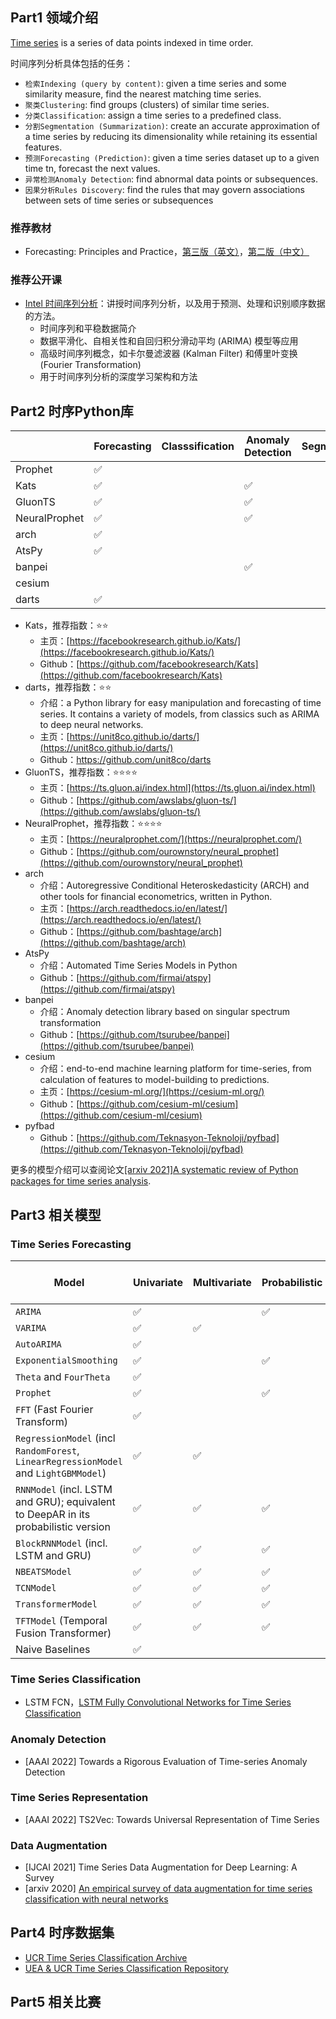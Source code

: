 <!-- 时间序列 -->
<!-- 本文整理了时间序列的知识点 -->
<!-- 2022-01-08 -->
<!-- <a target="_blank" href="https://www.zhihu.com/people/ashui233/">阿水</a>, <a target="_blank" href="https://www.zhihu.com/people/wang-he-13-93">鱼遇雨欲语与余</a>-->
<!--  -->


## Part1 领域介绍

[Time series](https://en.wikipedia.org/wiki/Time_series) is a series of data points indexed in time order. 

时间序列分析具体包括的任务：
- `检索Indexing (query by content)`: given a time series and some similarity measure, find the nearest matching time series. 
- `聚类Clustering`: find groups (clusters) of similar time series. 
- `分类Classification`: assign a time series to a predefined class. 
- `分割Segmentation (Summarization)`: create an accurate approximation of a time series by reducing its dimensionality while retaining its essential features.
- `预测Forecasting (Prediction)`: given a time series dataset up to a given time tn, forecast the next values. 
- `异常检测Anomaly Detection`: find abnormal data points or subsequences. 
- `因果分析Rules Discovery`: find the rules that may govern associations between sets of time series or subsequences

### 推荐教材

- Forecasting: Principles and Practice，[第三版（英文）](https://otexts.com/fpp3/)，[第二版（中文）](https://otexts.com/fppcn/)

### 推荐公开课

- [Intel 时间序列分析](https://www.intel.cn/content/www/cn/zh/developer/learn/course-time-series-analysis.html)：讲授时间序列分析，以及用于预测、处理和识别顺序数据的方法。
    - 时间序列和平稳数据简介
    - 数据平滑化、自相关性和自回归积分滑动平均 (ARIMA) 模型等应用
    - 高级时间序列概念，如卡尔曼滤波器 (Kalman Filter) 和傅里叶变换 (Fourier Transformation)
    - 用于时间序列分析的深度学习架构和方法


## Part2 时序Python库

|               | Forecasting | Classsification | Anomaly Detection | Segmentation | TSFeature |
| ------------- | ----------- | --------------- | ----------------- | ------------ | --------- |
| Prophet       | ✅           |                 |                   |              |           |
| Kats          | ✅           |                 | ✅                 |              | ✅         |
| GluonTS       | ✅           |                 | ✅                 |              | ✅         |
| NeuralProphet | ✅           |                 | ✅                 |              | ✅         |
| arch          | ✅           |                 |                   |              |           |
| AtsPy         | ✅           |                 |                   |              |           |
| banpei        |             |                 | ✅                 |              |           |
| cesium        |             |                 |                   |              | ✅         |
| darts         | ✅           |                 |                   |              |           |

- Kats，推荐指数：⭐⭐
    - 主页：[https://facebookresearch.github.io/Kats/](https://facebookresearch.github.io/Kats/)
    - Github：[https://github.com/facebookresearch/Kats](https://github.com/facebookresearch/Kats)
- darts，推荐指数：⭐⭐
    - 介绍：a Python library for easy manipulation and forecasting of time series. It contains a variety of models, from classics such as ARIMA to deep neural networks.
    - 主页：[https://unit8co.github.io/darts/](https://unit8co.github.io/darts/)
    - Github：https://github.com/unit8co/darts
- GluonTS，推荐指数：⭐⭐⭐⭐
    - 主页：[https://ts.gluon.ai/index.html](https://ts.gluon.ai/index.html)
    - Github：[https://github.com/awslabs/gluon-ts/](https://github.com/awslabs/gluon-ts/)
- NeuralProphet，推荐指数：⭐⭐⭐⭐
    - 主页：[https://neuralprophet.com/](https://neuralprophet.com/)
    - Github：[https://github.com/ourownstory/neural_prophet](https://github.com/ourownstory/neural_prophet)
- arch
    - 介绍：Autoregressive Conditional Heteroskedasticity (ARCH) and other tools for financial econometrics, written in Python.
    - 主页：[https://arch.readthedocs.io/en/latest/](https://arch.readthedocs.io/en/latest/)
    - Github：[https://github.com/bashtage/arch](https://github.com/bashtage/arch)
- AtsPy
    - 介绍：Automated Time Series Models in Python
    - Github：[https://github.com/firmai/atspy](https://github.com/firmai/atspy)
- banpei
    - 介绍：Anomaly detection library based on singular spectrum transformation
    - Github：[https://github.com/tsurubee/banpei](https://github.com/tsurubee/banpei)
- cesium
    - 介绍：end-to-end machine learning platform for time-series, from calculation of features to model-building to predictions.
    - 主页：[https://cesium-ml.org/](https://cesium-ml.org/)
    - Github：[https://github.com/cesium-ml/cesium](https://github.com/cesium-ml/cesium)
- pyfbad
    - Github：[https://github.com/Teknasyon-Teknoloji/pyfbad](https://github.com/Teknasyon-Teknoloji/pyfbad)

更多的模型介绍可以查阅论文[[arxiv 2021]A systematic review of Python packages for time series analysis](https://arxiv.org/abs/2104.07406).


## Part3 相关模型

### Time Series Forecasting 

Model | Univariate | Multivariate | Probabilistic | Multiple-series training 
--- | --- | --- | --- | --- 
`ARIMA` | ✅ | | ✅ | 
`VARIMA` | ✅ | ✅ | | 
`AutoARIMA` | ✅ | | | 
`ExponentialSmoothing` | ✅ | | ✅ | 
`Theta` and `FourTheta` | ✅ | | | 
`Prophet` | ✅ | | ✅ | 
`FFT` (Fast Fourier Transform) | ✅ | | | 
`RegressionModel` (incl `RandomForest`, `LinearRegressionModel` and `LightGBMModel`) | ✅ | ✅ | | ✅ 
`RNNModel` (incl. LSTM and GRU); equivalent to DeepAR in its probabilistic version | ✅ | ✅ | ✅ | ✅ 
`BlockRNNModel` (incl. LSTM and GRU) | ✅ | ✅ | ✅ | ✅ 
`NBEATSModel` | ✅ | ✅ | ✅ | ✅ 
`TCNModel` | ✅ | ✅ | ✅ | ✅ 
`TransformerModel` | ✅ | ✅ | ✅ | ✅ 
`TFTModel` (Temporal Fusion Transformer) | ✅ | ✅ | ✅ | ✅ 
Naive Baselines | ✅ | | | 

### Time Series Classification

- LSTM FCN，[LSTM Fully Convolutional Networks for Time Series Classification](https://arxiv.org/pdf/1709.05206v1.pdf)

### Anomaly Detection

- [AAAI 2022] Towards a Rigorous Evaluation of Time-series Anomaly Detection

### Time Series Representation

- [AAAI 2022] TS2Vec: Towards Universal Representation of Time Series

### Data Augmentation

- [IJCAI 2021] Time Series Data Augmentation for Deep Learning: A Survey
- [arxiv 2020] [An empirical survey of data augmentation for time series classification with neural networks](https://arxiv.org/pdf/2007.15951.pdf)

## Part4 时序数据集

- [UCR Time Series Classification Archive](https://www.cs.ucr.edu/~eamonn/time_series_data_2018/)
- [UEA & UCR Time Series Classification Repository](http://www.timeseriesclassification.com/index.php)

## Part5 相关比赛